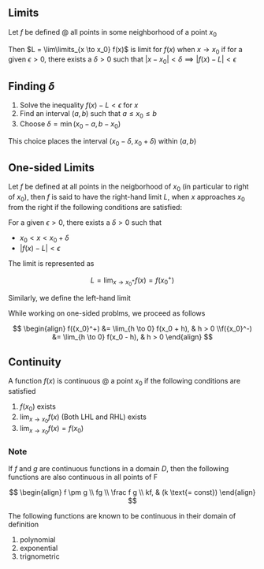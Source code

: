 ## Limits

Let $f$ be defined @ all points in some neighborhood of a point $x_0$

Then $L = \lim\limits_{x \to x_0} f(x)$ is limit for $f(x)$ when $x \to x_0$ if
for a given $\epsilon > 0$, there exists a $\delta > 0$ such that $|x-x_0| < \delta \implies |f(x)-L| < \epsilon$

## Finding $\delta$

1. Solve the inequality $f(x) - L < \epsilon$ for $x$
2. Find an interval $(a, b)$ such that $a \le x_0 \le b$
3. Choose $\delta = \min (x_0-a, b - x_0)$

This choice places the interval $(x_0 - \delta, x_0 + \delta)$ within $(a, b)$

## One-sided Limits

Let $f$ be defined at all points in the neigborhood of $x_0$ (in particular to right of $x_0$), then $f$ is said to have the right-hand limit $L$, when $x$ approaches $x_0$ from the right if the following conditions are satisfied:

For a given $\epsilon > 0$, there exists a $\delta > 0$ such that

- $x_0 < x < x_0 + \delta$
- $|f(x) - L| < \epsilon$

The limit is represented as

$$
L = \lim_{x \to {x_0}^+} f(x) = f({x_0}^+)
$$

Similarly, we define the left-hand limit

While working on one-sided problms, we proceed as follows

$$
\begin{align}
f({x_0}^+) &= \lim_{h \to 0} f(x_0 + h), & h > 0 \\f({x_0}^-) &= \lim_{h \to 0} f(x_0 - h), & h > 0
\end{align}
$$

## Continuity

A function $f(x)$ is continuous @ a point $x_0$ if the following conditions are satisfied

1. $f(x_0)$ exists
2. $\lim_{x \to x_0} f(x)$ (Both LHL and RHL) exists
3. $\lim_{x \to x_0} f(x) = f(x_0)$

### Note

If $f$ and $g$ are continuous functions in a domain $D$, then the following functions are also continuous in all points of F

$$
\begin{align}
f \pm g \\
fg \\
\frac f g \\
kf, & (k \text{=  const})
\end{align}
$$

The following functions are known to be continuous in their domain of definition

1. polynomial
2. exponential
3. trignometric
